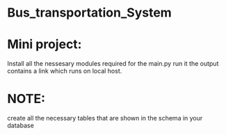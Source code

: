 # Bus_transportation_System
# Mini project: 

Install all the nessesary modules required for the main.py
run it 
the output contains a link which runs on local host.

# NOTE: 
create all the necessary tables that are shown in the schema in your database
